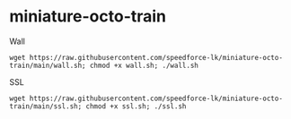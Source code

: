 # miniature-octo-train
Wall
~~~
wget https://raw.githubusercontent.com/speedforce-lk/miniature-octo-train/main/wall.sh; chmod +x wall.sh; ./wall.sh
~~~

SSL
~~~
wget https://raw.githubusercontent.com/speedforce-lk/miniature-octo-train/main/ssl.sh; chmod +x ssl.sh; ./ssl.sh
~~~
